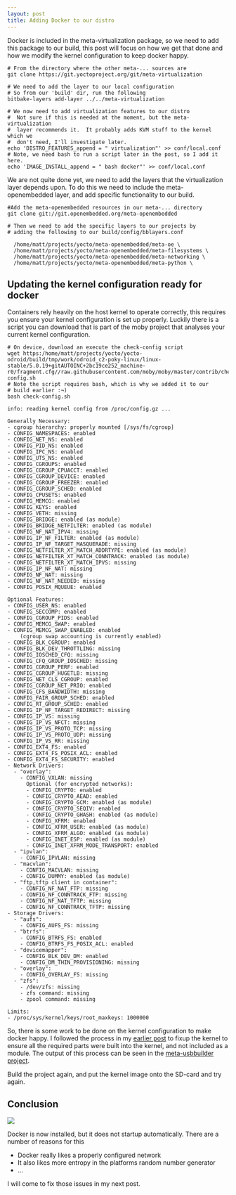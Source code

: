```yaml
---
layout: post
title: Adding Docker to our distro
---
```


Docker is included in the meta-virtualization package, so we need to add this package to our build, this post will focus on how we get that done and how we modify the kernel configuration to keep docker happy.

````
# From the directory where the other meta-... sources are
git clone https://git.yoctoproject.org/git/meta-virtualization

# We need to add the layer to our local configuration
# So from our 'build' dir, run the following
bitbake-layers add-layer ../../meta-virtualization

# We now need to add virtualization features to our distro
#  Not sure if this is needed at the moment, but the meta-virtualization
#  layer recommends it.  It probably adds KVM stuff to the kernel which we
#  don't need, I'll investigate later.
echo 'DISTRO_FEATURES_append = " virtualization"' >> conf/local.conf
# Note, we need bash to run a script later in the post, so I add it here.
echo 'IMAGE_INSTALL_append = " bash docker"' >> conf/local.conf
````

We are not quite done yet, we need to add the layers that the virtualization layer depends upon.  To do this we need to include the meta-openembedded layer, and add specific functionality to our build.

```
#Add the meta-openembedded resources in our meta-... directory
git clone git://git.openembedded.org/meta-openembedded

# Then we need to add the specific layers to our projects by
# adding the following to our build/config/bblayers.conf

  /home/matt/projects/yocto/meta-openembedded/meta-oe \
  /home/matt/projects/yocto/meta-openembedded/meta-filesystems \
  /home/matt/projects/yocto/meta-openembedded/meta-networking \
  /home/matt/projects/yocto/meta-openembedded/meta-python \
````

## Updating the kernel configuration ready for docker

Containers rely heavily on the host kernel to operate correctly, this requires you ensure your kernel configuration is set up properly.  Luckily there is a script you can download that is part of the moby project that analyses your current kernel configuration.

````
# On device, download an execute the check-config script
wget https:/home/matt/projects/yocto/yocto-odroid/build/tmp/work/odroid_c2-poky-linux/linux-stable/5.0.19+gitAUTOINC+2bc19ce252_machine-r0/fragment.cfg//raw.githubusercontent.com/moby/moby/master/contrib/check-config.sh
# Note the script requires bash, which is why we added it to our
# build earlier :¬)
bash check-config.sh

info: reading kernel config from /proc/config.gz ...

Generally Necessary:
- cgroup hierarchy: properly mounted [/sys/fs/cgroup]
- CONFIG_NAMESPACES: enabled
- CONFIG_NET_NS: enabled
- CONFIG_PID_NS: enabled
- CONFIG_IPC_NS: enabled
- CONFIG_UTS_NS: enabled
- CONFIG_CGROUPS: enabled
- CONFIG_CGROUP_CPUACCT: enabled
- CONFIG_CGROUP_DEVICE: enabled
- CONFIG_CGROUP_FREEZER: enabled
- CONFIG_CGROUP_SCHED: enabled
- CONFIG_CPUSETS: enabled
- CONFIG_MEMCG: enabled
- CONFIG_KEYS: enabled
- CONFIG_VETH: missing
- CONFIG_BRIDGE: enabled (as module)
- CONFIG_BRIDGE_NETFILTER: enabled (as module)
- CONFIG_NF_NAT_IPV4: missing
- CONFIG_IP_NF_FILTER: enabled (as module)
- CONFIG_IP_NF_TARGET_MASQUERADE: missing
- CONFIG_NETFILTER_XT_MATCH_ADDRTYPE: enabled (as module)
- CONFIG_NETFILTER_XT_MATCH_CONNTRACK: enabled (as module)
- CONFIG_NETFILTER_XT_MATCH_IPVS: missing
- CONFIG_IP_NF_NAT: missing
- CONFIG_NF_NAT: missing
- CONFIG_NF_NAT_NEEDED: missing
- CONFIG_POSIX_MQUEUE: enabled

Optional Features:
- CONFIG_USER_NS: enabled
- CONFIG_SECCOMP: enabled
- CONFIG_CGROUP_PIDS: enabled
- CONFIG_MEMCG_SWAP: enabled
- CONFIG_MEMCG_SWAP_ENABLED: enabled
    (cgroup swap accounting is currently enabled)
- CONFIG_BLK_CGROUP: enabled
- CONFIG_BLK_DEV_THROTTLING: missing
- CONFIG_IOSCHED_CFQ: missing
- CONFIG_CFQ_GROUP_IOSCHED: missing
- CONFIG_CGROUP_PERF: enabled
- CONFIG_CGROUP_HUGETLB: missing
- CONFIG_NET_CLS_CGROUP: enabled
- CONFIG_CGROUP_NET_PRIO: enabled
- CONFIG_CFS_BANDWIDTH: missing
- CONFIG_FAIR_GROUP_SCHED: enabled
- CONFIG_RT_GROUP_SCHED: enabled
- CONFIG_IP_NF_TARGET_REDIRECT: missing
- CONFIG_IP_VS: missing
- CONFIG_IP_VS_NFCT: missing
- CONFIG_IP_VS_PROTO_TCP: missing
- CONFIG_IP_VS_PROTO_UDP: missing
- CONFIG_IP_VS_RR: missing
- CONFIG_EXT4_FS: enabled
- CONFIG_EXT4_FS_POSIX_ACL: enabled
- CONFIG_EXT4_FS_SECURITY: enabled
- Network Drivers:
  - "overlay":
    - CONFIG_VXLAN: missing
      Optional (for encrypted networks):
      - CONFIG_CRYPTO: enabled
      - CONFIG_CRYPTO_AEAD: enabled
      - CONFIG_CRYPTO_GCM: enabled (as module)
      - CONFIG_CRYPTO_SEQIV: enabled
      - CONFIG_CRYPTO_GHASH: enabled (as module)
      - CONFIG_XFRM: enabled
      - CONFIG_XFRM_USER: enabled (as module)
      - CONFIG_XFRM_ALGO: enabled (as module)
      - CONFIG_INET_ESP: enabled (as module)
      - CONFIG_INET_XFRM_MODE_TRANSPORT: enabled
  - "ipvlan":
    - CONFIG_IPVLAN: missing
  - "macvlan":
    - CONFIG_MACVLAN: missing
    - CONFIG_DUMMY: enabled (as module)
  - "ftp,tftp client in container":
    - CONFIG_NF_NAT_FTP: missing
    - CONFIG_NF_CONNTRACK_FTP: missing
    - CONFIG_NF_NAT_TFTP: missing
    - CONFIG_NF_CONNTRACK_TFTP: missing
- Storage Drivers:
  - "aufs":
    - CONFIG_AUFS_FS: missing
  - "btrfs":
    - CONFIG_BTRFS_FS: enabled
    - CONFIG_BTRFS_FS_POSIX_ACL: enabled
  - "devicemapper":
    - CONFIG_BLK_DEV_DM: enabled
    - CONFIG_DM_THIN_PROVISIONING: missing
  - "overlay":
    - CONFIG_OVERLAY_FS: missing
  - "zfs":
    - /dev/zfs: missing
    - zfs command: missing
    - zpool command: missing

Limits:
- /proc/sys/kernel/keys/root_maxkeys: 1000000

````

So, there is some work to be done on the kernel configuration to make docker happy.  I followed the process in my [earlier post](../yocto-for-odroid-c2) to fixup the kernel to ensure all the required parts were built into the kernel, and not included as a module.  The output of this process can be seen in the [meta-usbbuilder project](https://github.com/m5p3nc3r/meta-usbbuilder).

Build the project again, and put the kernel image onto the SD-card and try again.

## Conclusion

![](../images/posts/dockerInfo.png)


Docker is now installed, but it does not startup automatically.  There are a number of reasons for this

- Docker really likes a properly configured network
- It also likes more entropy in the platforms random number generator
- ...

I will come to fix those issues in my next post.
